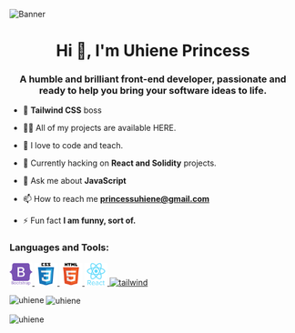 ![Banner](https://i.ibb.co/9b2qnyR/Twitter-Ojo-1500px-500px.png)

<h1 align="center">Hi 👋, I'm Uhiene Princess</h1>
<h3 align="center">A humble and brilliant front-end developer, passionate and ready to help you bring your software ideas to life.</h3>

- 🌱 **Tailwind CSS** boss

- 👨‍💻 All of my projects are available HERE.

- 📝 I love to code and teach.

- 🚀 Currently hacking on **React and Solidity** projects.

- 💬 Ask me about **JavaScript**

- 📫 How to reach me **princessuhiene@gmail.com**

- ⚡ Fun fact **I am funny, sort of.**

<h3 align="left">Languages and Tools:</h3>
<p align="left"> 
<a href="https://getbootstrap.com" target="_blank" rel="noreferrer">
 <img src="https://raw.githubusercontent.com/devicons/devicon/master/icons/bootstrap/bootstrap-plain-wordmark.svg" alt="bootstrap" width="40" height="40"/> 
 </a>
  <a href="https://www.w3schools.com/css/" target="_blank" rel="noreferrer"> 
  <img src="https://raw.githubusercontent.com/devicons/devicon/master/icons/css3/css3-original-wordmark.svg" alt="css3" width="40" height="40"/> 
  </a>
   <a href="https://www.w3.org/html/" target="_blank" rel="noreferrer"> 
   <img src="https://raw.githubusercontent.com/devicons/devicon/master/icons/html5/html5-original-wordmark.svg" alt="html5" width="40" height="40"/> 
   </a>    
   <a href="https://reactjs.org/" target="_blank" rel="noreferrer"> <img src="https://raw.githubusercontent.com/devicons/devicon/master/icons/react/react-original-wordmark.svg" alt="react" width="40" height="40"/> 
   </a> 
   <a href="https://tailwindcss.com/" target="_blank" rel="noreferrer"> <img src="https://www.vectorlogo.zone/logos/tailwindcss/tailwindcss-icon.svg" alt="tailwind" width="40" height="40"/> 
   </a> 
 </p>

<p><img align="left" src="https://github-readme-stats.vercel.app/api/top-langs?username=uhiene&show_icons=true&locale=en&layout=compact" alt="uhiene" /></p>

<p>&nbsp;<img align="center" src="https://github-readme-stats.vercel.app/api?username=uhiene&show_icons=true&locale=en" alt="uhiene" /></p>

<p><img align="center" src="https://github-readme-streak-stats.herokuapp.com/?user=uhiene&" alt="uhiene" /></p>
